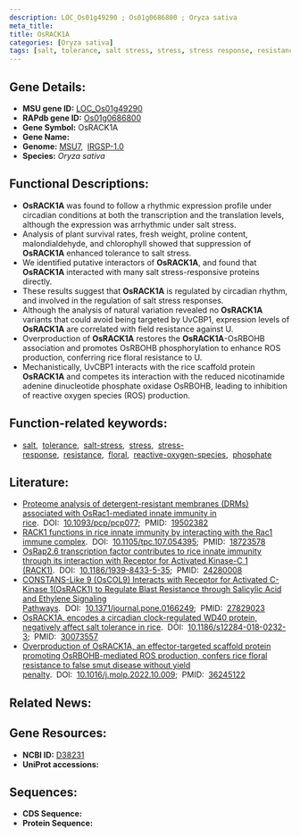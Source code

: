 ```yaml
---
description: LOC_Os01g49290 ; Os01g0686800 ; Oryza sativa
meta_title:
title: OsRACK1A
categories: [Oryza sativa]
tags: [salt, tolerance, salt stress, stress, stress response, resistance, floral, reactive oxygen species, phosphate]
---
```


## Gene Details:
- **MSU gene ID:** [LOC_Os01g49290](http://rice.uga.edu/cgi-bin/ORF_infopage.cgi?orf=LOC_Os01g49290)  
- **RAPdb gene ID:** [Os01g0686800](https://rapdb.dna.affrc.go.jp/locus/?name=Os01g0686800)  
- **Gene Symbol:** OsRACK1A
- **Gene Name:**
- **Genome:**  [MSU7](http://rice.uga.edu/),&nbsp;&nbsp;[IRGSP-1.0](https://rapdb.dna.affrc.go.jp/download/irgsp1.html)
- **Species:** *Oryza sativa*

## Functional Descriptions:
   - **OsRACK1A** was found to follow a rhythmic expression profile under circadian conditions at both the transcription and the translation levels, although the expression was arrhythmic under salt stress.
   - Analysis of plant survival rates, fresh weight, proline content, malondialdehyde, and chlorophyll showed that suppression of **OsRACK1A** enhanced tolerance to salt stress.
   - We identified putative interactors of **OsRACK1A**, and found that **OsRACK1A** interacted with many salt stress-responsive proteins directly.
   - These results suggest that **OsRACK1A** is regulated by circadian rhythm, and involved in the regulation of salt stress responses.
   - Although the analysis of natural variation revealed no **OsRACK1A** variants that could avoid being targeted by UvCBP1, expression levels of **OsRACK1A** are correlated with field resistance against U.
   - Overproduction of **OsRACK1A** restores the **OsRACK1A**-OsRBOHB association and promotes OsRBOHB phosphorylation to enhance ROS production, conferring rice floral resistance to U.
   - Mechanistically, UvCBP1 interacts with the rice scaffold protein **OsRACK1A** and competes its interaction with the reduced nicotinamide adenine dinucleotide phosphate oxidase OsRBOHB, leading to inhibition of reactive oxygen species (ROS) production.

## Function-related keywords:
   - [salt](/tags/salt/),&nbsp;&nbsp;[tolerance](/tags/tolerance/),&nbsp;&nbsp;[salt-stress](/tags/salt-stress/),&nbsp;&nbsp;[stress](/tags/stress/),&nbsp;&nbsp;[stress-response](/tags/stress-response/),&nbsp;&nbsp;[resistance](/tags/resistance/),&nbsp;&nbsp;[floral](/tags/floral/),&nbsp;&nbsp;[reactive-oxygen-species](/tags/reactive-oxygen-species/),&nbsp;&nbsp;[phosphate](/tags/phosphate/)

## Literature:
   - [Proteome analysis of detergent-resistant membranes (DRMs) associated with OsRac1-mediated innate immunity in rice](https://www.doi.org/10.1093/pcp/pcp077).&nbsp;&nbsp;DOI:&nbsp;&nbsp;[10.1093/pcp/pcp077](https://www.doi.org/10.1093/pcp/pcp077);&nbsp;&nbsp;PMID:&nbsp;&nbsp;[19502382](https://pubmed.ncbi.nlm.nih.gov/19502382/)
   - [RACK1 functions in rice innate immunity by interacting with the Rac1 immune complex](https://www.doi.org/10.1105/tpc.107.054395).&nbsp;&nbsp;DOI:&nbsp;&nbsp;[10.1105/tpc.107.054395](https://www.doi.org/10.1105/tpc.107.054395);&nbsp;&nbsp;PMID:&nbsp;&nbsp;[18723578](https://pubmed.ncbi.nlm.nih.gov/18723578/)
   - [OsRap2.6 transcription factor contributes to rice innate immunity through its interaction with Receptor for Activated Kinase-C 1 (RACK1)](https://www.doi.org/10.1186/1939-8433-5-35).&nbsp;&nbsp;DOI:&nbsp;&nbsp;[10.1186/1939-8433-5-35](https://www.doi.org/10.1186/1939-8433-5-35);&nbsp;&nbsp;PMID:&nbsp;&nbsp;[24280008](https://pubmed.ncbi.nlm.nih.gov/24280008/)
   - [CONSTANS-Like 9 (OsCOL9) Interacts with Receptor for Activated C-Kinase 1(OsRACK1) to Regulate Blast Resistance through Salicylic Acid and Ethylene Signaling Pathways](https://www.doi.org/10.1371/journal.pone.0166249).&nbsp;&nbsp;DOI:&nbsp;&nbsp;[10.1371/journal.pone.0166249](https://www.doi.org/10.1371/journal.pone.0166249);&nbsp;&nbsp;PMID:&nbsp;&nbsp;[27829023](https://pubmed.ncbi.nlm.nih.gov/27829023/)
   - [OsRACK1A, encodes a circadian clock-regulated WD40 protein, negatively affect salt tolerance in rice](https://www.doi.org/10.1186/s12284-018-0232-3).&nbsp;&nbsp;DOI:&nbsp;&nbsp;[10.1186/s12284-018-0232-3](https://www.doi.org/10.1186/s12284-018-0232-3);&nbsp;&nbsp;PMID:&nbsp;&nbsp;[30073557](https://pubmed.ncbi.nlm.nih.gov/30073557/)
   - [Overproduction of OsRACK1A, an effector-targeted scaffold protein promoting OsRBOHB-mediated ROS production, confers rice floral resistance to false smut disease without yield penalty](https://www.doi.org/10.1016/j.molp.2022.10.009).&nbsp;&nbsp;DOI:&nbsp;&nbsp;[10.1016/j.molp.2022.10.009](https://www.doi.org/10.1016/j.molp.2022.10.009);&nbsp;&nbsp;PMID:&nbsp;&nbsp;[36245122](https://pubmed.ncbi.nlm.nih.gov/36245122/)

## Related News:

## Gene Resources:
- **NCBI ID:**  [D38231](http://www.ncbi.nlm.nih.gov/nuccore/D38231)
- **UniProt accessions:** [](https://www.uniprot.org/uniprotkb//entry)

## Sequences:
- **CDS Sequence:**
- **Protein Sequence:**
